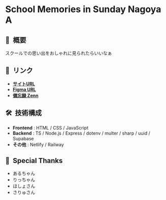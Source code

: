 # School Memories in Sunday Nagoya A
## 📸&nbsp;&nbsp;概要
スクールでの思い出をおしゃれに見られたらいいなぁ
## 🔗&nbsp;&nbsp;リンク
- [**サイトURL**](https://nagoya-sun-a-memories.netlify.app/)
- [**Figma URL**](https://www.figma.com/design/b4jBlq8sMQ4byhgoOr12uL/memories)
- [**備忘録 Zenn**](https://zenn.dev/litkyan/scraps/f9b230a250953c)
## 🛠️&nbsp;&nbsp;技術構成
- **Frontend** : HTML / CSS / JavaScript
- **Backend** : TS / Node.js / Express / dotenv / multer / sharp / uuid / Supabase
- **その他** : Netlify / Railway
## 🎉&nbsp;&nbsp;Special Thanks
- あるちゃん
- りっちゃん
- ほしょさん
- さりゅさん

